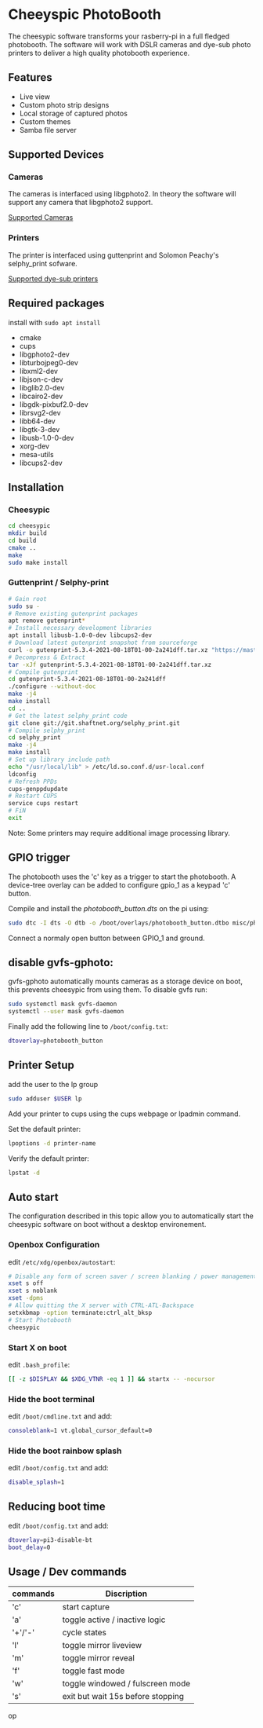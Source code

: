 # Cheeyspic PhotoBooth
The cheesypic software transforms your rasberry-pi in a full fledged photobooth. The software will work with DSLR cameras and dye-sub photo printers to deliver a high quality photobooth experience.

## Features
- Live view
- Custom photo strip designs
- Local storage of captured photos
- Custom themes
- Samba file server
  
## Supported Devices
### Cameras
The cameras is interfaced using libgphoto2. In theory the software will support any camera that libgphoto2 support.

[Supported Cameras](http://gphoto.org/proj/libgphoto2/support.php)
### Printers
The printer is interfaced using guttenprint and Solomon Peachy's selphy_print sofware.

[Supported dye-sub printers](https://www.peachyphotos.com/blog/stories/dye-sublimation-photo-printers-and-linux/)

## Required packages
install with ```sudo apt install```
- cmake
- cups
- libgphoto2-dev
- libturbojpeg0-dev 
- libxml2-dev 
- libjson-c-dev 
- libglib2.0-dev
- libcairo2-dev 
- libgdk-pixbuf2.0-dev 
- librsvg2-dev 
- libb64-dev 
- libgtk-3-dev
- libusb-1.0-0-dev
- xorg-dev
- mesa-utils
- libcups2-dev

## Installation
### Cheesypic
```bash
cd cheesypic
mkdir build
cd build
cmake ..
make
sudo make install
```

### Guttenprint / Selphy-print
```bash
# Gain root
sudo su -
# Remove existing gutenprint packages
apt remove gutenprint*
# Install necessary development libraries
apt install libusb-1.0-0-dev libcups2-dev
# Download latest gutenprint snapshot from sourceforge
curl -o gutenprint-5.3.4-2021-08-18T01-00-2a241dff.tar.xz "https://master.dl.sourceforge.net/project/gimp-print/snapshots/gutenprint-5.3.4-2021-08-18T01-00-2a241dff.tar.xz?viasf=1"
# Decompress & Extract
tar -xJf gutenprint-5.3.4-2021-08-18T01-00-2a241dff.tar.xz
# Compile gutenprint
cd gutenprint-5.3.4-2021-08-18T01-00-2a241dff
./configure --without-doc
make -j4
make install
cd ..
# Get the latest selphy_print code
git clone git://git.shaftnet.org/selphy_print.git
# Compile selphy_print
cd selphy_print
make -j4 
make install
# Set up library include path
echo "/usr/local/lib" > /etc/ld.so.conf.d/usr-local.conf
ldconfig
# Refresh PPDs
cups-genppdupdate
# Restart CUPS
service cups restart 
# FiN
exit
```
Note: Some printers may require additional image processing library.

## GPIO trigger
The photobooth uses the 'c' key as a trigger to start the photobooth. A device-tree overlay can be added to configure gpio_1 as a keypad 'c' button.

Compile and install the *photobooth_button.dts* on the pi using:
```bash
sudo dtc -I dts -O dtb -o /boot/overlays/photobooth_button.dtbo misc/photobooth_button.dts
```
Connect a normaly open button between GPIO_1 and ground.

## disable gvfs-gphoto:
gvfs-gphoto automatically mounts cameras as a storage device on boot, this prevents cheesypic from using them. To disable gvfs run:
```bash
sudo systemctl mask gvfs-daemon
systemctl --user mask gvfs-daemon
```
Finally add the following line to ```/boot/config.txt```:
```bash
dtoverlay=photobooth_button
```

## Printer Setup
add the user to the lp group
```bash
sudo adduser $USER lp
```
Add your printer to cups using the cups webpage or lpadmin command.

Set the default printer:
```bash
lpoptions -d printer-name
```
Verify the default printer:
```bash
lpstat -d
```
## Auto start
The configuration described in this topic allow you to automatically start the cheesypic software on boot without a desktop environement.
### Openbox Configuration
edit ```/etc/xdg/openbox/autostart```:
```bash
# Disable any form of screen saver / screen blanking / power management
xset s off
xset s noblank
xset -dpms
# Allow quitting the X server with CTRL-ATL-Backspace
setxkbmap -option terminate:ctrl_alt_bksp
# Start Photobooth
cheesypic
```
### Start X on boot
edit ```.bash_profile```:
```bash
[[ -z $DISPLAY && $XDG_VTNR -eq 1 ]] && startx -- -nocursor
```
### Hide the boot terminal
edit ```/boot/cmdline.txt``` and add:
```bash
consoleblank=1 vt.global_cursor_default=0
```
### Hide the boot rainbow splash
edit ```/boot/config.txt``` and add:
```bash
disable_splash=1
```
## Reducing boot time
edit ```/boot/config.txt``` and add:
```bash
dtoverlay=pi3-disable-bt
boot_delay=0
```

## Usage / Dev commands

commands | Discription
---------|---------------------------------
'c'      | start capture
'a'      | toggle active / inactive logic
'+'/'-'  | cycle states
'l'      | toggle mirror liveview
'm'      | toggle mirror reveal
'f'      | toggle fast mode
'w'      | toggle windowed / fulscreen mode
's'      | exit but wait 15s before stopping
op
